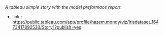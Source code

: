 *A tableau simple story with the model preformace report.*
- link : https://public.tableau.com/app/profile/hazem.mondy/viz/Irisdataset_16473417892530/Story1?publish=yes
